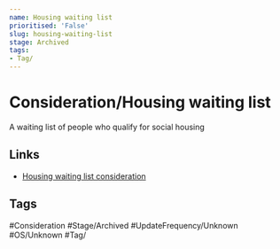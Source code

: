 ```yaml
---
name: Housing waiting list
prioritised: 'False'
slug: housing-waiting-list
stage: Archived
tags:
- Tag/
---
```


# Consideration/Housing waiting list

A waiting list of people who qualify for social housing

## Links

* [Housing waiting list consideration](https://design.planning.data.gov.uk/planning-consideration/housing-waiting-list)

## Tags

#Consideration #Stage/Archived #UpdateFrequency/Unknown #OS/Unknown #Tag/